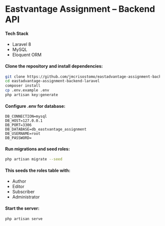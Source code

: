 # Eastvantage Assignment – Backend API

#### Tech Stack

-   Laravel 8
-   MySQL
-   Eloquent ORM

#### Clone the repository and install dependencies:

```bash
git clone https://github.com/jmcrisostomo/eastadvantage-assignment-backend-laravel.git
cd eastadvantage-assignment-backend-laravel
composer install
cp .env.example .env
php artisan key:generate
```

#### Configure .env for database:

```env
DB_CONNECTION=mysql
DB_HOST=127.0.0.1
DB_PORT=3306
DB_DATABASE=db_eastvantage_assignment
DB_USERNAME=root
DB_PASSWORD=
```

#### Run migrations and seed roles:

```bash
php artisan migrate --seed
```

#### This seeds the roles table with:

-   Author
-   Editor
-   Subscriber
-   Administrator

#### Start the server:

```bash
php artisan serve
```

